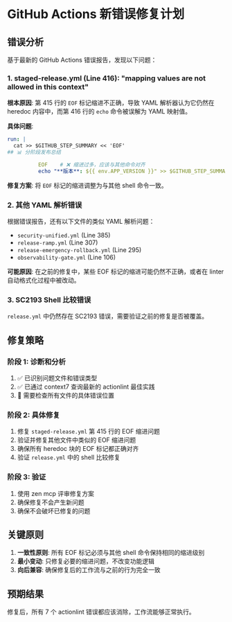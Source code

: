 # GitHub Actions 新错误修复计划

## 错误分析

基于最新的 GitHub Actions 错误报告，发现以下问题：

### 1. staged-release.yml (Line 416): "mapping values are not allowed in this context"

**根本原因**: 第 415 行的 `EOF` 标记缩进不正确，导致 YAML 解析器认为它仍然在 heredoc 内容中，而第 416 行的 `echo` 命令被误解为 YAML 映射值。

**具体问题**:

```yaml
run: |
  cat >> $GITHUB_STEP_SUMMARY << 'EOF'
## 📊 分阶段发布总结

          EOF    # ❌ 缩进过多，应该与其他命令对齐
          echo "**版本**: ${{ env.APP_VERSION }}" >> $GITHUB_STEP_SUMMARY
```

**修复方案**: 将 `EOF` 标记的缩进调整为与其他 shell 命令一致。

### 2. 其他 YAML 解析错误

根据错误报告，还有以下文件的类似 YAML 解析问题：

- `security-unified.yml` (Line 385)
- `release-ramp.yml` (Line 307)
- `release-emergency-rollback.yml` (Line 295)
- `observability-gate.yml` (Line 106)

**可能原因**: 在之前的修复中，某些 EOF 标记的缩进可能仍然不正确，或者在 linter 自动格式化过程中被改动。

### 3. SC2193 Shell 比较错误

`release.yml` 中仍然存在 SC2193 错误，需要验证之前的修复是否被覆盖。

## 修复策略

### 阶段 1: 诊断和分析

1. ✅ 已识别问题文件和错误类型
2. ✅ 已通过 context7 查询最新的 actionlint 最佳实践
3. 🔄 需要检查所有文件的具体错误位置

### 阶段 2: 具体修复

1. 修复 `staged-release.yml` 第 415 行的 EOF 缩进问题
2. 验证并修复其他文件中类似的 EOF 缩进问题
3. 确保所有 heredoc 块的 EOF 标记都正确对齐
4. 验证 `release.yml` 中的 shell 比较修复

### 阶段 3: 验证

1. 使用 zen mcp 评审修复方案
2. 确保修复不会产生新问题
3. 确保不会破坏已修复的问题

## 关键原则

1. **一致性原则**: 所有 EOF 标记必须与其他 shell 命令保持相同的缩进级别
2. **最小变动**: 只修复必要的缩进问题，不改变功能逻辑
3. **向后兼容**: 确保修复后的工作流与之前的行为完全一致

## 预期结果

修复后，所有 7 个 actionlint 错误都应该消除，工作流能够正常执行。
